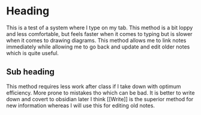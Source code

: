 # Heading
This is a test of a system where I type on my tab. This method is a bit loppy and less comfortable,  but feels faster when it comes to typing but is slower when it comes to drawing diagrams. This method allows me to link notes immediately while allowing me to go back and update and edit older notes which is quite useful. 

## Sub heading
This method requires less work after class if I take down with optimum efficiency. More prone to mistakes tho which can be bad. It is better to write down and covert to obsidian later I think [[Write]] is the superior method for new information whereas I will use this for editing old notes.